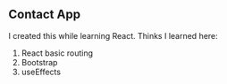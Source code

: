 ## Contact App

I created this while learning React. Thinks I learned here:

1. React basic routing
2. Bootstrap
3. useEffects